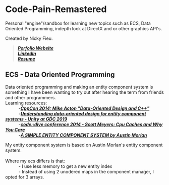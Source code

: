 # Code-Pain-Remastered
  Personal "engine"/sandbox for learning new topics such as ECS, Data Oriented Programming, indepth look at DirectX and or other graphics API's.

  Created by Nicky Fieu.<br/>
  > ***[Porfolio Website](https://nickyfieu.myportfolio.com/work)***<br/>
  > ***[LinkedIn](https://www.linkedin.com/in/nicky-f-986552195/)***<br/>
  > ***[Resume](https://nickyfieu.myportfolio.com/resume)***<br/>
## ECS - Data Oriented Programming
  Data oriented programming and making an entity component system is something I have been wanting to try out after hearing the term from friends and other programmers. <br/>
  Learning resources:<br/>
     -***[CppCon 2014: Mike Acton "Data-Oriented Design and C++"](https://www.youtube.com/watch?v=rX0ItVEVjHc)***<br/>
     -***[Understanding data-oriented design for entity component systems - Unity at GDC 2019](https://www.youtube.com/watch?v=0_Byw9UMn9g)***<br/>
     -***[code::dive conference 2014 - Scott Meyers: Cpu Caches and Why You Care](https://www.youtube.com/watch?v=WDIkqP4JbkE)***<br/>
     -***[A SIMPLE ENTITY COMPONENT SYSTEM by Austin Morlan](https://austinmorlan.com/posts/entity_component_system/#the-component-array)***<br/>

  My entity component system is based on Austin Morlan's entity component system.<br/><br/>
  Where my ecs differs is that:<br/>
     - I use less memory to get a new entity index<br/>
     - Instead of using 2 unodered maps in the component manager, I opted for 3 arrays.<br/>